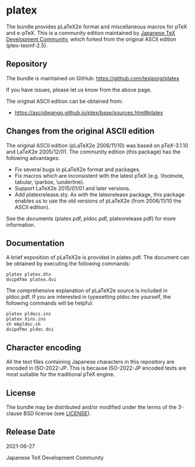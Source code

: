 # platex

The bundle provides pLaTeX2e format and miscellaneous macros
for pTeX and e-pTeX.
This is a community edition maintained by
[Japanese TeX Development Community](http://texjp.org),
which forked from the original ASCII edition (ptex-texmf-2.5).

## Repository

The bundle is maintained on GitHub:
https://github.com/texjporg/platex

If you have issues, please let us know from the above page.

The original ASCII edition can be obtained from:

- https://asciidwango.github.io/ptex/base/sources.html#platex

## Changes from the original ASCII edition

The original ASCII edition (pLaTeX2e 2006/11/10) was based on
pTeX-3.1.10 and LaTeX2e 2005/12/01.
The community edition (this package) has the following advantages:

- Fix several bugs in pLaTeX2e format and packages.
- Fix macros which are inconsistent with the latest pTeX
  (e.g. \footnote, tabular, \parbox, \underline).
- Support LaTeX2e 2015/01/01 and later versions.
- Add platexrelease.sty. As with the latexrelease package, this
  package enables us to use the old versions of pLaTeX2e (from
  2006/11/10 the ASCII edition).

See the documents (platex.pdf, pldoc.pdf, platexrelease.pdf)
for more information.

## Documentation

A brief exposition of pLaTeX2e is provided in platex.pdf.
The document can be obtained by executing the following commands:

    platex platex.dtx
    dvipdfmx platex.dvi

The comprehensive explanation of pLaTeX2e source is included in
pldoc.pdf. If you are interested in typesetting pldoc.tex yourself,
the following commands will be helpful:

    platex pldocs.ins
    platex Xins.ins
    sh mkpldoc.sh
    dvipdfmx pldoc.dvi

## Character encoding

All the text files containing Japanese characters in this repository
are encoded in ISO-2022-JP. This is because ISO-2022-JP encoded
texts are most suitable for the traditional pTeX engine.

## License

The bundle may be distributed and/or modified under the terms of
the 3-clause BSD license (see [LICENSE](./LICENSE)).

## Release Date

2021-06-27

Japanese TeX Development Community
